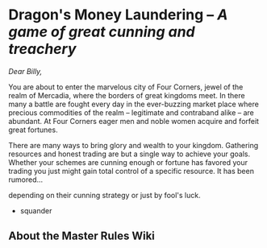 # Dragon's Money Laundering – *A game of great cunning and treachery*

*Dear Billy,*

You are about to enter the marvelous city of Four Corners, jewel of the realm of Mercadia, where the borders of great kingdoms meet. In there many a battle are fought every day in the ever-buzzing market place where precious commodities of the realm – legitimate and contraband alike – are abundant. At Four Corners eager men and noble women acquire and forfeit great fortunes.

There are many ways to bring glory and wealth to your kingdom. Gathering resources and honest trading are but a single way to achieve your goals. Whether your schemes are cunning enough or fortune has favored your trading you just might gain total control of a specific resource. It has been rumored...

 depending on their cunning strategy or just by fool's luck.
* squander

## About the Master Rules Wiki
